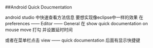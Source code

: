 ##Android Quick Doucmentation

android studio 中快速查看方法信息
要想实现像eclipse中一样的效果 在preferences —— Editor —— General 在 show quick documentation on mouse move 打勾 并设置延时时间

或者在菜单栏点击 view —— quick documentation 后面有显示快捷键